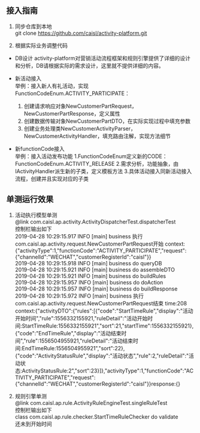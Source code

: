 ## 接入指南
1. 同步仓库到本地
<br>git clone https://github.com/caisl/activity-platform.git

2. 根据实际业务调整代码
- DB设计
activity-platform对营销活动流程框架和规则引擎提供了详细的设计和分析，DB请根据实际的需求设计，这里就不提供详细的内容。

- 新活动接入
  <br>举例：接入新人有礼活动，实现FunctionCodeEnum.ACTIVITY_PARTICIPATE：
  1. 创建请求响应对象NewCustomerPartRequest，NewCustomerPartResponse，定义属性
  2. 创建数据传输对象NewCustomerPartDTO，在实际实现过程中填充参数
  3. 创建业务处理类NewCustomerActivityParser，NewCustomerActivityHandler，填充路由注解，实现方法细节
- 新functionCode接入
  <br>举例：接入活动发布功能
  1.FunctionCodeEnum定义新的CODE：FunctionCodeEnum.ACTIVITY_RELEASE
  2.需求分析，功能抽象，由IActivityHandler派生新的子类，定义模板方法
  3.具体活动接入同新活动接入流程，创建并且实现对应的子类

## 单测运行效果
1. 活动执行模型单测
<br>@link com.caisl.ap.activity.ActivityDispatcherTest.dispatcherTest
<br>控制栏输出如下
<br>2019-04-28 10:29:15.917 INFO [main] business 执行com.caisl.ap.activity.request.NewCustomerPartRequest开始 context:{"activityType":1,"functionCode":"ACTIVITY_PARTICIPATE","request":{"channelId":"WECHAT","customerRegisterId":"caisl"}}
<br>2019-04-28 10:29:15.918 INFO [main] business do queryDB
<br>2019-04-28 10:29:15.921 INFO [main] business do assembleDTO
<br>2019-04-28 10:29:15.921 INFO [main] business do buildRules
<br>2019-04-28 10:29:15.957 INFO [main] business do doAction
<br>2019-04-28 10:29:15.957 INFO [main] business do buildResponse
<br>2019-04-28 10:29:15.972 INFO [main] business 执行com.caisl.ap.activity.request.NewCustomerPartRequest结束 time:208 context:{"activityDTO":{"rules":[{"code":"StartTimeRule","display":"活动开始时间","rule":1556332155921,"ruleDetail":"活动开始时间:StartTimeRule:1556332155921","sort":21,"startTime":1556332155921},{"code":"EndTimeRule","display":"活动结束时间","rule":1556504955921,"ruleDetail":"活动结束时间:EndTimeRule:1556504955921","sort":22},{"code":"ActivityStatusRule","display":"活动状态","rule":2,"ruleDetail":"活动状态:ActivityStatusRule:2","sort":23}]},"activityType":1,"functionCode":"ACTIVITY_PARTICIPATE","request":{"channelId":"WECHAT","customerRegisterId":"caisl"}}response:{}


2. 规则引擎单测
<br>@link com.caisl.ap.rule.ActivityRuleEngineTest.singleRuleTest
<br>控制栏输出如下
<br>class com.caisl.ap.rule.checker.StartTimeRuleChecker do validate
<br>还未到开始时间

